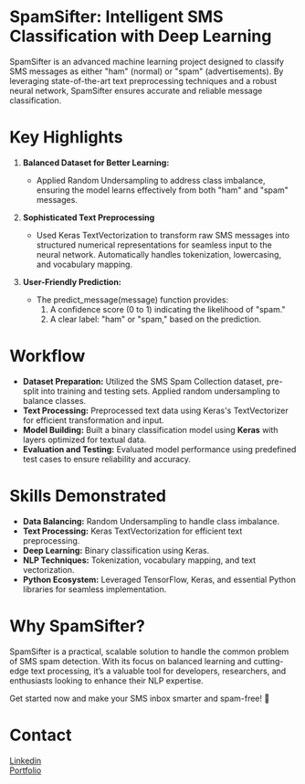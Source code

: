 # SpamSifter: Intelligent SMS Classification with Deep Learning
SpamSifter is an advanced machine learning project designed to classify SMS messages as either "ham" (normal) or "spam" (advertisements). By leveraging state-of-the-art text preprocessing techniques and a robust neural network, SpamSifter ensures accurate and reliable message classification.
# Key Highlights
1. **Balanced Dataset for Better Learning:**

     * Applied Random Undersampling to address class imbalance, ensuring the model learns effectively from both "ham" and "spam" messages.                                                                              
2. **Sophisticated Text Preprocessing**

     * Used Keras TextVectorization to transform raw SMS messages into structured numerical representations for seamless input to the neural network.
       Automatically handles tokenization, lowercasing, and vocabulary mapping.                                                    
3. **User-Friendly Prediction:**

     * The predict_message(message) function provides:
        1. A confidence score (0 to 1) indicating the likelihood of "spam."
        2. A clear label: "ham" or "spam," based on the prediction.                                                                 
# Workflow
* **Dataset Preparation:** Utilized the SMS Spam Collection dataset, pre-split into training and testing sets. Applied random undersampling to balance classes.
* **Text Processing:** Preprocessed text data using Keras's TextVectorizer for efficient transformation and input.
* **Model Building:** Built a binary classification model using **Keras** with layers optimized for textual data.
* **Evaluation and Testing:** Evaluated model performance using predefined test cases to ensure reliability and accuracy.
# Skills Demonstrated
* **Data Balancing:** Random Undersampling to handle class imbalance.
* **Text Processing:** Keras TextVectorization for efficient text preprocessing.
* **Deep Learning:** Binary classification using Keras.
* **NLP Techniques:** Tokenization, vocabulary mapping, and text vectorization.
* **Python Ecosystem:** Leveraged TensorFlow, Keras, and essential Python libraries for seamless implementation.
# Why SpamSifter?
SpamSifter is a practical, scalable solution to handle the common problem of SMS spam detection. With its focus on balanced learning and cutting-edge text processing, it’s a valuable tool for developers, researchers, and enthusiasts looking to enhance their NLP expertise.

Get started now and make your SMS inbox smarter and spam-free! 🚀
# Contact
[Linkedin](www.linkedin.com/in/g-kamaleashwar-28a2802ba)                                                                                                                                
[Portfolio](https://kamalesh-portfolio.streamlit.app/)
